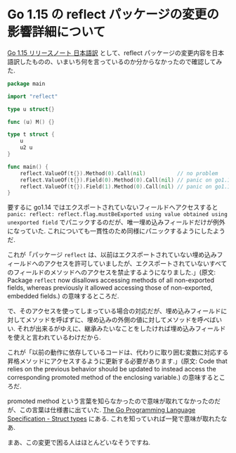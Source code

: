 # Go 1.15 の reflect パッケージの変更の影響詳細について

[Go 1.15 リリースノート 日本語訳](https://qiita.com/c-yan/items/dad49c9dce27e77a94e7#reflect) として、reflect パッケージの変更内容を日本語訳したものの、いまいち何を言っているのか分からなかったので確認してみた.

```go
package main

import "reflect"

type u struct{}

func (u) M() {}

type t struct {
	u
	u2 u
}

func main() {
	reflect.ValueOf(t{}).Method(0).Call(nil)          // no problem
	reflect.ValueOf(t{}).Field(0).Method(0).Call(nil) // panic on go1.15
	reflect.ValueOf(t{}).Field(1).Method(0).Call(nil) // panic on go1.14 and go1.15
}
```

要するに go1.14 ではエクスポートされていないフィールドへアクセスすると `panic: reflect: reflect.flag.mustBeExported using value obtained using unexported field` でパニックするのだが、唯一埋め込みフィールドだけが例外になっていた. これについても一貫性のため同様にパニックするようにしたようだ.

これが「パッケージ `reflect` は、以前はエクスポートされていない埋め込みフィールドへのアクセスを許可していましたが、エクスポートされていないすべてのフィールドのメソッドへのアクセスを禁止するようになりました.」(原文: Package `reflect` now disallows accessing methods of all non-exported fields, whereas previously it allowed accessing those of non-exported, embedded fields.) の意味するところだ.

で、そのアクセスを使ってしまっている場合の対応だが、埋め込みフィールドに対してメソッドを呼ばずに、埋め込みの外側の値に対してメソッドを呼べばいい. それが出来るがゆえに、継承みたいなことをしたければ埋め込みフィールドを使えと言われているわけだから.

これが「以前の動作に依存しているコードは、代わりに取り囲む変数に対応する昇格メソッドにアクセスするように更新する必要があります.」(原文: Code that relies on the previous behavior should be updated to instead access the corresponding promoted method of the enclosing variable.) の意味するところだ.

promoted method という言葉を知らなかったので意味が取れてなかったのだが、この言葉は仕様書に出ていた. [The Go Programming Language Specification - Struct types](https://golang.org/ref/spec#Struct_types) にある. これを知っていれば一発で意味が取れたなあ.

まあ、この変更で困る人はほとんどいなそうですね.
